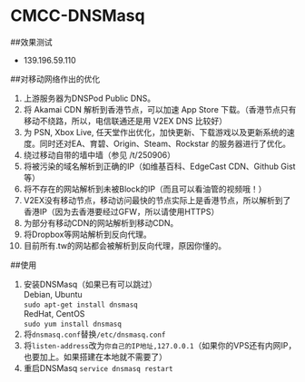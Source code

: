 # CMCC-DNSMasq
##效果测试
* 139.196.59.110

##对移动网络作出的优化
1. 上游服务器为DNSPod Public DNS。
2. 将 Akamai CDN 解析到香港节点，可以加速 App Store 下载。（香港节点只有移动不绕路，所以，电信联通还是用 V2EX DNS 比较好）
3. 为 PSN, Xbox Live, 任天堂作出优化，加快更新、下载游戏以及更新系统的速度。同时还对EA、育碧、Origin、Steam、Rockstar 的服务器进行了优化。
4. 绕过移动自带的墙中墙（参见 /t/250906）
5. 将被污染的域名解析到正确的IP（如维基百科、EdgeCast CDN、Github Gist等）
6. 将不存在的网站解析到未被Block的IP（而且可以看油管的视频哦！）
7. V2EX没有移动节点，移动访问最快的节点实际上是香港节点，所以解析到了香港IP（因为去香港要经过GFW，所以请使用HTTPS）
8. 为部分有移动CDN的网站解析到移动CDN。
9. 将Dropbox等网站解析到反向代理。
10. 目前所有.tw的网站都会被解析到反向代理，原因你懂的。

##使用
1. 安装DNSMasq（如果已有可以跳过）  
Debian, Ubuntu    
        ```sudo apt-get install dnsmasq```   
RedHat, CentOS    
        ```sudo yum install dnsmasq```
2. 将```dnsmasq.conf```替换```/etc/dnsmasq.conf```    
3. 将```listen-address```改为```你自己的IP地址,127.0.0.1```（如果你的VPS还有内网IP，也要加上。如果搭建在本地就不需要了）
3. 重启DNSMasq
        ```service dnsmasq restart```
